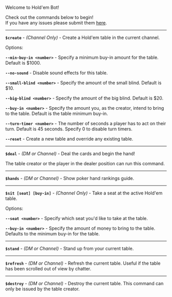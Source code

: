 Welcome to Hold'em Bot!

Check out the commands below to begin!  
If you have any issues please submit them [here](https://github.com/chevtek/holdem-bot/issues).

---------------

**`$create`** - _(Channel Only)_ - Create a Hold'em table in the current channel.

Options:

**`--min-buy-in <number>`** - Specify a minimum buy-in amount for the table. Default is $1000.

**`--no-sound`** - Disable sound effects for this table.

**`--small-blind <number>`** - Specify the amount of the small blind. Default is $10.

**`--big-blind <number>`** - Specify the amount of the big blind. Default is $20.

**`--buy-in <number>`** - Specify the amount you, as the creator, intend to bring to the table. Default is the table minimum buy-in.

**`--turn-timer <number>`** - The number of seconds a player has to act on their turn. Default is 45 seconds. Specify 0 to disable turn timers.

**`--reset`** - Create a new table and override any existing table.

---------------

**`$deal`** - _(DM or Channel)_ - Deal the cards and begin the hand!

The table creator or the player in the dealer position can run this command.

---------------

**`$hands`** - _(DM or Channel)_ - Show poker hand rankings guide.

---------------

**`$sit [seat] [buy-in]`** - _(Channel Only)_ - Take a seat at the active Hold'em table.

Options:

**`--seat <number>`** - Specify which seat you'd like to take at the table.

**`--buy-in <number>`** - Specify the amount of money to bring to the table. Defaults to the minimum buy-in for the table.

---------------

**`$stand`** - _(DM or Channel)_ - Stand up from your current table.

---------------

**`$refresh`** - _(DM or Channel)_ - Refresh the current table. Useful if the table has been scrolled out of view by chatter.

---------------

**`$destroy`** - _(DM or Channel)_ - Destroy the current table. This command can only be issued by the table creator.